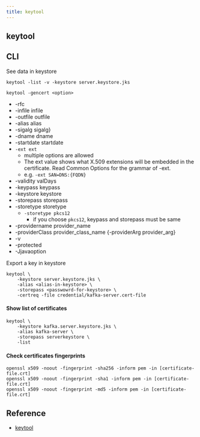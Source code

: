 ```yaml
---
title: keytool
---
```


## keytool


## CLI

See data in keystore

```
keytool -list -v -keystore server.keystore.jks
```

```
keytool -gencert <option>
```

* -rfc
* -infile infile
* -outfile outfile
* -alias alias
* -sigalg sigalg}
* -dname dname
* -startdate startdate
* `-ext ext`
    * multiple options are allowed
    * The ext value shows what X.509 extensions will be embedded in the certificate. Read Common Options for the grammar of -ext.
    * e.g. `-ext SAN=DNS:{FQDN}`
* -validity valDays
* -keypass keypass
* -keystore keystore
* -storepass storepass
* -storetype storetype
    * `-storetype pkcs12`
        * if you choose `pkcs12`, keypass and storepass must be same
* -providername provider_name
* -providerClass provider_class_name {-providerArg provider_arg}
* -v
* -protected
* -Jjavaoption

Export a key in keystore

```
keytool \
    -keystore server.keystore.jks \
    -alias <alias-in-keystore> \
    -storepass <passwowrd-for-keystore> \
    -certreq -file credential/kafka-server.cert-file
```

#### Show list of certificates

```
keytool \
    -keystore kafka.server.keystore.jks \
    -alias kafka-server \
    -storepass serverkeystore \
    -list
```

#### Check certificates fingerprints

```
openssl x509 -noout -fingerprint -sha256 -inform pem -in [certificate-file.crt]
openssl x509 -noout -fingerprint -sha1 -inform pem -in [certificate-file.crt]
openssl x509 -noout -fingerprint -md5 -inform pem -in [certificate-file.crt]
```


## Reference
- [keytool](https://docs.oracle.com/javase/8/docs/technotes/tools/unix/keytool.html)
